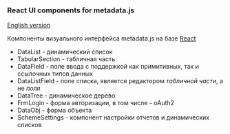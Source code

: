 ### React UI components for metadata.js

[English version](README.en.md)

Компоненты визуального интерфейса metadata.js на базе [React](https://facebook.github.io/react/)

- DataList - динамический список
- TabularSection - табличная часть
- DataField - поле ввода с поддержкой как примитивных, так и ссылочных типов данных
- DataListField - поле списка, является редактором _табличной части_, а не _поля_
- DataTree - динамическое дерево
- FrmLogin - форма авторизации, в том числе - oAuth2
- DataObj - форма объекта
- SchemeSettings - компонент настройки отчетов и динамических списков
